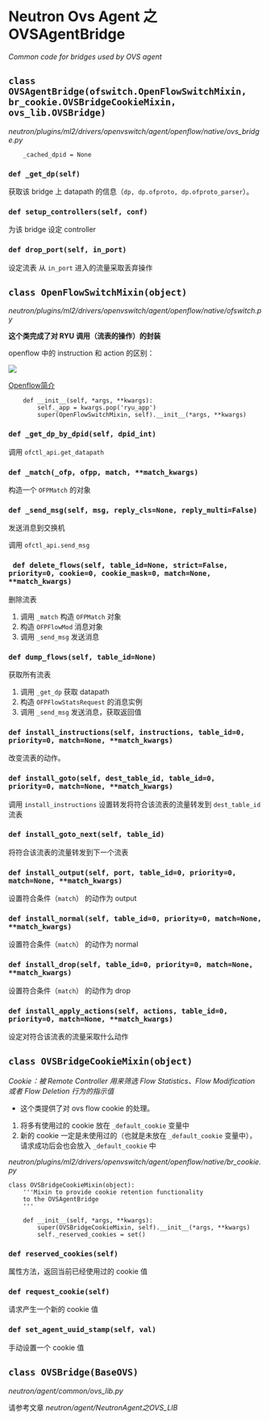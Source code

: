 # Neutron Ovs Agent 之 OVSAgentBridge

*Common code for bridges used by OVS agent*

## `class OVSAgentBridge(ofswitch.OpenFlowSwitchMixin, br_cookie.OVSBridgeCookieMixin, ovs_lib.OVSBridge)`

*neutron/plugins/ml2/drivers/openvswitch/agent/openflow/native/ovs_bridge.py*

```
    _cached_dpid = None
```

### `def _get_dp(self)`

获取该 bridge 上 datapath 的信息（`dp, dp.ofproto, dp.ofproto_parser`）。

### `def setup_controllers(self, conf)`

为该 bridge 设定 controller

### `def drop_port(self, in_port)`

设定流表 从 `in_port` 进入的流量采取丢弃操作

## `class OpenFlowSwitchMixin(object)`

*neutron/plugins/ml2/drivers/openvswitch/agent/openflow/native/ofswitch.py*

**这个类完成了对 RYU 调用（流表的操作）的封装**

openflow 中的 instruction 和 action 的区别：

![](http://tchen.me/assets/files/charts/openflow-pipeline.jpg)

[Openflow简介](http://tchen.me/posts/2013-02-21-openflow-introduction.html)

```
    def __init__(self, *args, **kwargs):
        self._app = kwargs.pop('ryu_app')
        super(OpenFlowSwitchMixin, self).__init__(*args, **kwargs)
```

### `def _get_dp_by_dpid(self, dpid_int)`

调用 `ofctl_api.get_datapath`

### `def _match(_ofp, ofpp, match, **match_kwargs)`

构造一个 `OFPMatch` 的对象

### `def _send_msg(self, msg, reply_cls=None, reply_multi=False)`

发送消息到交换机

调用 `ofctl_api.send_msg`

### ` def delete_flows(self, table_id=None, strict=False, priority=0, cookie=0, cookie_mask=0, match=None, **match_kwargs)`

删除流表

1. 调用 `_match` 构造 `OFPMatch` 对象
2. 构造 `OFPFlowMod` 消息对象
3. 调用 `_send_msg` 发送消息

### `def dump_flows(self, table_id=None)`

获取所有流表

1. 调用 `_get_dp` 获取 datapath
2. 构造 `OFPFlowStatsRequest` 的消息实例
3. 调用 `_send_msg` 发送消息，获取返回值

### `def install_instructions(self, instructions, table_id=0, priority=0, match=None, **match_kwargs)`

改变流表的动作。

### `def install_goto(self, dest_table_id, table_id=0, priority=0, match=None, **match_kwargs)`

调用 `install_instructions` 设置转发将符合该流表的流量转发到 `dest_table_id` 流表

### `def install_goto_next(self, table_id)`

将符合该流表的流量转发到下一个流表

### `def install_output(self, port, table_id=0, priority=0, match=None, **match_kwargs)`

设置符合条件（`match`） 的动作为 output

### `def install_normal(self, table_id=0, priority=0, match=None, **match_kwargs)`

设置符合条件（`match`） 的动作为 normal

### `def install_drop(self, table_id=0, priority=0, match=None, **match_kwargs)`

设置符合条件（`match`） 的动作为 drop

### `def install_apply_actions(self, actions, table_id=0, priority=0, match=None, **match_kwargs)`

设定对符合该流表的流量采取什么动作

## `class OVSBridgeCookieMixin(object)`

*Cookie：被 Remote Controller 用来筛选 Flow Statistics、Flow Modification 或者 Flow Deletion 行为的指示值*

* 这个类提供了对 ovs flow cookie 的处理。
 1. 将多有使用过的 cookie 放在 `_default_cookie` 变量中
 2. 新的 cookie 一定是未使用过的（也就是未放在 `_default_cookie` 变量中），请求成功后会也会放入 `_default_cookie` 中 

*neutron/plugins/ml2/drivers/openvswitch/agent/openflow/native/br_cookie.py*

```
class OVSBridgeCookieMixin(object):
    '''Mixin to provide cookie retention functionality
    to the OVSAgentBridge
    '''

    def __init__(self, *args, **kwargs):
        super(OVSBridgeCookieMixin, self).__init__(*args, **kwargs)
        self._reserved_cookies = set()
```

### `def reserved_cookies(self)`

属性方法，返回当前已经使用过的 cookie 值

### `def request_cookie(self)`

请求产生一个新的 cookie 值

### `def set_agent_uuid_stamp(self, val)`

手动设置一个 cookie 值

## `class OVSBridge(BaseOVS)`

*neutron/agent/common/ovs_lib.py*

请参考文章 *neutron/agent/NeutronAgent之OVS_LIB*
